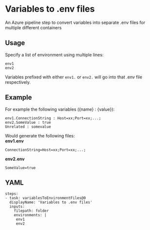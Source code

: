 # Variables to .env files
An Azure pipeline step to convert variables into separate .env files for multiple different containers

## Usage
Specify a list of environment using multiple lines:  
```
env1
env2
```

Variables prefixed with either `env1.` or `env2.` will go into that .env file respectively.

## Example
For example the following variables ({name} : {value}):
```
env1.ConnectionString : Host=xx;Port=xx;...;
env2.SomeValue : true
Unrelated : somevalue
```

Would generate the following files:  
**env1.env**
```
ConnectionString=Host=xx;Port=xx;...;
```
**env2.env**
```
SomeValue=true
```

## YAML
```
steps:
- task: variablesToEnvironmentFiles@0
  displayName: 'Variables to .env files'
  inputs:
    filepath: folder
    environments: |
     env1
     env2
```